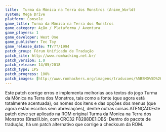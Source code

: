 ```yaml
---
title:  Turma da Mônica na Terra dos Monstros (Anime_World)
system: Mega Drive
platform: Console
game_title: Turma da Mônica na Terra dos Monstros
game_category: Ação / Plataforma / Aventura
game_players: 1
game_developer: West One
game_publisher: Tec Toy
game_release_date: ??/??/1994
patch_group: Fórum Unificado de Tradução
patch_site: http://www.romhacking.net.br/
patch_version: 1.0
patch_release: 14/05/2018
patch_type: IPS
patch_progress: 100%
patch_images: [http://www.romhackers.org/imagens/traducoes/%5BSMD%5D%20Turma%20da%20Monica%20na%20Terra%20dos%20Monstros%20-%20Anime_World%20-%201.png,http://www.romhackers.org/imagens/traducoes/%5BSMD%5D%20Turma%20da%20Monica%20na%20Terra%20dos%20Monstros%20-%20Anime_World%20-%202.png,http://www.romhackers.org/imagens/traducoes/%5BSMD%5D%20Turma%20da%20Monica%20na%20Terra%20dos%20Monstros%20-%20Anime_World%20-%203.png]
---
```

Este patch corrige erros e implementa melhorias aos textos do jogo Turma da Mônica na Terra dos Monstros, tais como a fonte (que agora está totalmente acentuada), os nomes dos itens e das opções dos menus (que agora estão escritos sem abreviações), dentre outras coisas.ATENÇÃO:Este patch deve ser aplicado na ROM original Turma da Monica na Terra dos Monstros (Brazil).bin, com CRC32 F8288DE1.OBS: Dentro do pacote de tradução, há um patch alternativo que corrige a checksum da ROM.